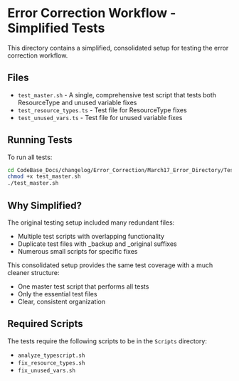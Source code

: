 # Error Correction Workflow - Simplified Tests

This directory contains a simplified, consolidated setup for testing the error correction workflow.

## Files

- `test_master.sh` - A single, comprehensive test script that tests both ResourceType and unused variable fixes
- `test_resource_types.ts` - Test file for ResourceType fixes
- `test_unused_vars.ts` - Test file for unused variable fixes

## Running Tests

To run all tests:

```bash
cd CodeBase_Docs/changelog/Error_Correction/March17_Error_Directory/Tests/essential
chmod +x test_master.sh
./test_master.sh
```

## Why Simplified?

The original testing setup included many redundant files:

- Multiple test scripts with overlapping functionality
- Duplicate test files with \_backup and \_original suffixes
- Numerous small scripts for specific fixes

This consolidated setup provides the same test coverage with a much cleaner structure:

- One master test script that performs all tests
- Only the essential test files
- Clear, consistent organization

## Required Scripts

The tests require the following scripts to be in the `Scripts` directory:

- `analyze_typescript.sh`
- `fix_resource_types.sh`
- `fix_unused_vars.sh`
